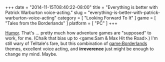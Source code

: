 +++
date = "2014-11-15T08:40:22-08:00"
title = "Everything is better with Patrick Warburton voice-acting."
slug = "everything-is-better-with-patrick-warburton-voice-acting"
category = [ "Looking Forward To It" ]
game = [ "Tales from the Borderlands" ]
platform = [ "PC" ]
+++

<a href="http://www.vg247.com/2014/11/13/tales-from-the-borderlands-video-and-pricing-released/">Humor</a>.  That's ... pretty much how adventure games are "supposed" to work, for me.  (Chalk that bias up to <game:Sam & Max Hit the Road>.)  I'm still wary of Telltale's fare, but this combination of <game:Borderlands> themes, excellent voice acting, and <b>irreverence</b> just might be enough to change my mind.  Maybe.

